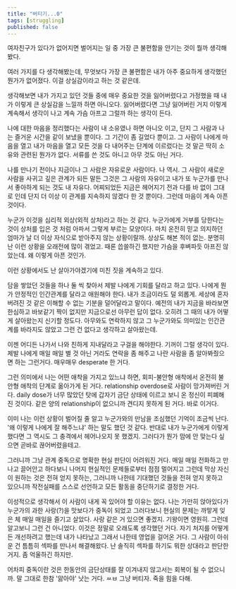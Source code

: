 ```yaml
---
title: "버티기...0"
tags: [struggling]
published: false
---
```


여자친구가 있다가 없어지면 벌어지는 일 중 가장 큰 불편함을 안기는 것이 뭘까 생각해봤다.

여러 가지를 다 생각해봤는데, 무엇보다 가장 큰 불편함은 내가 아주 중요하게 생각했던 뭔가가 없어졌다. 이걸 상실감이라고 하는 것 같은데.

생각해보면 내가 가지고 있던 것들 중에 매우 중요한 것을 잃어버렸다고 가정했을 때 내가 이렇게 큰 상실감을 느낄까 하면 아니오다. 잃어버렸다면 그냥 잃어버린 거지 이렇게 계속해서 생각이 나고 계속 가슴 아프고 그럴까 하는 생각이 든다. 

나에 대한 마음을 정리했다는 사람이 내 소유였나 하면 아니오 이고, 단지 그 사람과 나는 즐거운 시간을 같이 보냈을 뿐이다. 그 기간이 좀 길었다 뿐이고. 그 사람이 나에게 마음을 열고 내가 마음을 열고 모든 것을 다 내어주는 단계에 이르렀다는 것 말곤 딱히 소유와 관련된 뭔가가 없다. 서류를 쓴 것도 아니고 아무 것도 아닌 거다.

나를 만나기 전이나 지금이나 그 사람은 자유로운 사람이다. 나 역시. 그 사람이 새로운 사람을 사귀고 깊은 관계가 되든 말든 그것은 그 사람의 자유이고 내가 또 누군가를 만나서 좋아하게 되는 것도 내 자유다. 어찌되었든 지금은 헤어지기 전과 다를 바 없이 그대로 인데 단지 더 이상 이 관계를 지속하지 않겠다 한 것 뿐이다. 그런데 마음이 계속 아픈 것이다. 

누군가 이것을 심리적 외상(외적 상처)라고 하는 것 같다. 누군가에게 거부를 당한다는 것이 상처를 입은 것 처럼 아파서 그렇게 부르는 모양이다. 마치 온전히 믿고 의지하던 엄마가 날 더 이상 자식으로 받아주지 않는 상황이랄까. 상상도 해본 적이 없는. 분명히 난 이런 상황을 오래전에 많이 겪었고. 때론 씁쓸하긴 했지만 가슴을 후벼파듯 아프진 않았는데. 왜 이렇게 아픈 것인가.

이런 상황에서도 난 살아가야겠기에 미친 짓을 계속하고 있다. 

담을 쌓았던 것들을 하나 둘 씩 찾아서 제발 나에게 기회를 달라고 하고 있다. 나에게 뭔가 안정적인 인간관계를 달라고 애원해야 한다. 내가 조금이라도 덜 외롭게. 세상에 혼자 버려진 것 같은 이해할 수 없는 기분을 덜어달라고 말이다. 예전의 내가 지금을 바라보면 한심하고 바보같기 짝이 없지만 지금으로선 아무런 답이 없다. 오히려 그 때의 내가 어떻게 살아왔는지 신기할 정도다. 아무와도 연락하지 않고 그 누군가와도 의미있는 인간관계를 바라지도 않았고 그런 건 없다고 생각하고 살아왔는데.

이젠 어디든 나가서 나와 친하게 지내달라고 구걸을 해야한다. 기꺼이 그럴 생각이 있다. 제발 나에게 매일 매일 별 것 아닌 거라도 연락을 좀 해주고 나란 사람을 좀 알아봐줬으면 하는 그런거다. 매우매우 desperate 한 거다.

그런 의미에서 나는 어떤 애착을 가지고 있느냐 하면, 회피-불안형 애착에서 온전히 불안형 애착의 단계로 옮아가게 된 거다. relationship overdose로 사람이 망가져버린 거다. daily dose가 너무 많았던 탓에 갑자기 금단 상태에 이르고 보니 온 정신이 피폐해진 것이다. 같은 양의 relationship이 없으니까 견디지 못하게 된 거다. 바로 이거다. 

이미 나는 이런 상황이 벌어질 줄 알고 누군가와의 만남을 조심했던 기억이 조금씩 난다. '왜 이렇게 나에게 잘 해주느냐' 하는 말도 했던 것 같다. 반대로 내가 누군가에게 이렇게 했다면 그 역시도 그 충격에서 헤어나오지 못 했겠지. 그러다가 뭔가 맘에 안 맞는다 싶으면 곧바로 끊어버렸을테고.

그러니까 그냥 관계 중독으로 명확한 현실 판단이 어려워진 거다. 매일 매일 전화하고 만나고 끌어안고 하다보니 나머지 현실적인 문제들로부터 점점 멀어지고 그런데 막상 자신이 원하는 것은 전혀 얻지 못하는, 그러니까 나한테 기대했던 것들을 전혀 얻지 못하고 있으니까 작전실패를 스스로 선언하고 모든 활동을 중단하기로 결정한 거다. 

이성적으로 생각해서 이 사람이 내게 꼭 있어야 할 이유는 없다. 나는 가만히 앉아있다가 누군가의 과한 사랑(?)을 맛보다가 중독이 되었고 그러다보니 현실의 문제는 까맣게 잊은 체 매일 매일을 즐기고 살았다. 사랑 같은 거 있으면 좋겠지. 기왕이면 영원히. 그런데 알고보니 그런 건 아니었다. 이것은 정말로 오래도록 생각했던 거다. 자기 처지를 어떻게든 개선하려고 했는데 내가 나타났고 그래서 나한테 영업을 걸어온 거다. 그 사람이 아쉬운 건 틈틈히 섹파를 만나서 해결해왔다. 난 솔직히 섹파를 하기도 뭐한 상대라고 판단한 거지. 좀 억울하긴 하지만.

어차피 중독이란 것은 한동안의 금단상태를 잘 이겨내지 않고서는 회복이 될 수 없으니까. 말 그대로 한참 '앓아야' 낫는 거다. ㅆㅂ 그냥 버티자. 죽을 힘을 다해.